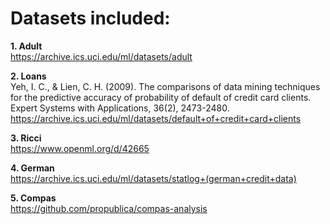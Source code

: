 # Datasets included:

**1. Adult**\
https://archive.ics.uci.edu/ml/datasets/adult

**2. Loans**\
Yeh, I. C., & Lien, C. H. (2009). The comparisons of data mining techniques for the predictive accuracy of probability of default of credit card clients. Expert Systems with Applications, 36(2), 2473-2480.
https://archive.ics.uci.edu/ml/datasets/default+of+credit+card+clients

**3. Ricci**\
https://www.openml.org/d/42665

**4. German**\
https://archive.ics.uci.edu/ml/datasets/statlog+(german+credit+data)

**5. Compas**\
https://github.com/propublica/compas-analysis
